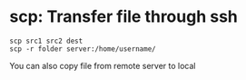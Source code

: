 # scp: Transfer file through ssh
```
scp src1 src2 dest
scp -r folder server:/home/username/
```
You can also copy file from remote server to local
